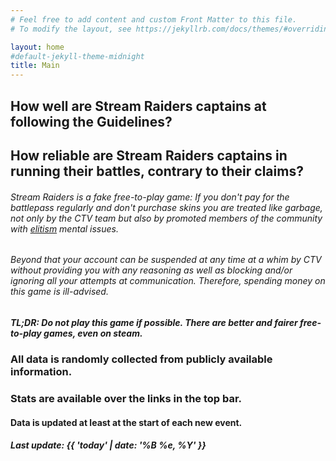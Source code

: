 ```yaml
---
# Feel free to add content and custom Front Matter to this file.
# To modify the layout, see https://jekyllrb.com/docs/themes/#overriding-theme-defaults

layout: home
#default-jekyll-theme-midnight
title: Main
---
```


## How well are Stream Raiders captains at following the Guidelines?
## How reliable are Stream Raiders captains in running their battles, contrary to their claims?

###### Stream Raiders is a fake free-to-play game: If you don't pay for the battlepass regularly and don't purchase skins you are treated like garbage, not only by the CTV team but also by promoted members of the community with [elitism](https://twitter.com/yayitsyenny/status/1540022113758756865) mental issues.
###### Beyond that your account can be suspended at any time at a whim by CTV without providing you with any reasoning as well as blocking and/or ignoring all your attempts at communication. Therefore, spending money on this game is ill-advised.
##### TL;DR: Do not play this game if possible. There are better and fairer free-to-play games, even on steam.

### All data is randomly collected from publicly available information.
### Stats are available over the links in the top bar.

#### Data is updated at least at the start of each new event.
##### Last update: {{ 'today' | date: '%B %e, %Y' }}
